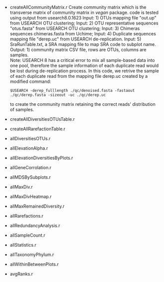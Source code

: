 
* createAllCommunityMatrix.r
  Create community matrix which is the transverse matrix of community matrix in *vegan* package.
  code is tested using output from usearch8.0.1623
  Input: 1) OTUs mapping file "out.up" from USEARCH OTU clustering; 
  Input: 2) OTU representative sequences "otus.fasta" from USEARCH OTU clustering;
  Input: 3) Chimeras sequences chimeras.fasta from Uchime; 
  Input: 4) Duplicate sequences mapping file "derep.uc" from USEARCH de-replication. 
  Input: 5) SraRunTable.txt, a SRA mapping file to map SRA code to subplot name.
  Output: 1) community matrix CSV file, rows are OTUs, columns are samples.  
  Note: USEARCH 8 has a critical error to mix all sample-based data into one pool,
	therefore the sample information of each duplicate read would be lost during 
	de-replication process. In this code, we retrive the sample of each duplicate 
	read from the mapping file derep.uc created by a modified command:
  ```
  $USEARCH -derep_fulllength ./qc/denoised.fasta -fastaout ./qc/derep.fasta -sizeout -uc ./qc/derep.uc
  ```
  to create the community matrix retaining the correct reads' distribution of samples.  

* createAllDiversitiesOTUsTable.r


* createAllRarefactionTable.r


* allDiversitiesOTUs.r


* allElevationAlpha.r


* allElevationDiversitiesByPlots.r


* allGeneCorrolation.r


* allMDSBySubplots.r


* allMaxDiv.r


* allMaxDivHeatmap.r


* allMaxRemainedDiversity.r


* allRarefactions.r


* allRedundancyAnalysis.r


* allSampleCount.r


* allStatistics.r


* allTaxonomyPhylum.r


* allWithinBetweenPlots.r


* avgRanks.r


